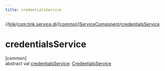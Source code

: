 ```yaml
---
title: credentialsService
---
```

//[link](../../../index.html)/[com.tink.service.di](../index.html)/[[common]ServiceComponent](index.html)/[credentialsService](credentials-service.html)



# credentialsService



[common]\
abstract val [credentialsService](credentials-service.html): [CredentialsService](../../com.tink.service.credentials/[common]-credentials-service/index.html)




